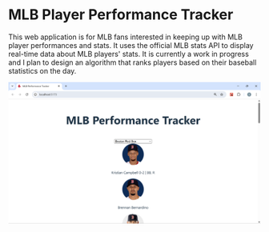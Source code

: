 # MLB Player Performance Tracker

This web application is for MLB fans interested in keeping up with MLB player performances and stats. It uses the official MLB stats API to display real-time data about MLB players' stats. It is currently a work in progress and I plan to design an algorithm that ranks players based on their baseball statistics on the day. 

![App Screenshot](src/assets/web-app-screenshot.png)